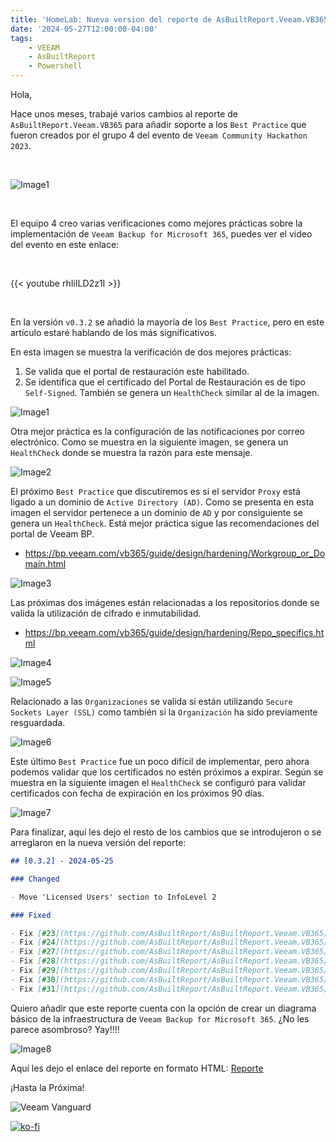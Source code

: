 ```yaml
---
title: 'HomeLab: Nueva version del reporte de AsBuiltReport.Veeam.VB365 v0.3.2'
date: '2024-05-27T12:00:00-04:00'
tags:
    - VEEAM
    - AsBuiltReport
    - Powershell
---
```


Hola,

Hace unos meses, trabajé varios cambios al reporte de `AsBuiltReport.Veeam.VB365` para añadir soporte a los `Best Practice` que fueron creados por el grupo 4 del evento de `Veeam Community Hackathon 2023`.

&nbsp;

![Image1](/img/2024/abr-veem-vb365-0_3_2/vb365_bp_00.webp#center)

&nbsp;

El equipo 4 creo varias verificaciones como mejores prácticas sobre la implementación de `Veeam Backup for Microsoft 365`, puedes ver el video del evento en este enlace:

&nbsp;

{{< youtube rhIiILD2z1I >}}

&nbsp;

En la versión `v0.3.2` se añadió la mayoría de los `Best Practice`, pero en este artículo estaré hablando de los más significativos.

En esta imagen se muestra la verificación de dos mejores prácticas:

1. Se valida que el portal de restauración este habilitado.
2. Se identifica que el certificado del Portal de Restauración es de tipo `Self-Signed`. También se genera un `HealthCheck` similar al de la imagen.

![Image1](/img/2024/abr-veem-vb365-0_3_2/vb365_bp_01.webp)

Otra mejor práctica es la configuración de las notificaciones por correo electrónico. Como se muestra en la siguiente imagen, se genera un `HealthCheck` donde se muestra la razón para este mensaje.

![Image2](/img/2024/abr-veem-vb365-0_3_2/vb365_bp_02.webp)

El próximo `Best Practice` que discutiremos es si el servidor `Proxy` está ligado a un dominio de `Active Directory (AD)`. Como se presenta en esta imagen el servidor pertenece a un dominio de `AD` y por consiguiente se genera un `HealthCheck`. Está mejor práctica sigue las recomendaciones del portal de Veeam BP.

- <https://bp.veeam.com/vb365/guide/design/hardening/Workgroup_or_Domain.html>

![Image3](/img/2024/abr-veem-vb365-0_3_2/vb365_bp_03.webp)

Las próximas dos imágenes están relacionadas a los repositorios donde se valida la utilización de cifrado e inmutabilidad.

- <https://bp.veeam.com/vb365/guide/design/hardening/Repo_specifics.html>

![Image4](/img/2024/abr-veem-vb365-0_3_2/vb365_bp_04.webp)

![Image5](/img/2024/abr-veem-vb365-0_3_2/vb365_bp_05.webp)

Relacionado a las `Organizaciones` se valida si están utilizando `Secure Sockets Layer (SSL)` como también si la `Organización` ha sido previamente resguardada.

![Image6](/img/2024/abr-veem-vb365-0_3_2/vb365_bp_06.webp)

Este último `Best Practice` fue un poco difícil de implementar, pero ahora podemos validar que los certificados no estén próximos a expirar. Según se muestra en la siguiente imagen el `HealthCheck` se configuró para validar certificados con fecha de expiración en los próximos 90 días.

![Image7](/img/2024/abr-veem-vb365-0_3_2/vb365_bp_07.webp)

Para finalizar, aquí les dejo el resto de los cambios que se introdujeron o se arreglaron en la nueva versión del reporte:

```markdown
## [0.3.2] - 2024-05-25

### Changed

- Move 'Licensed Users' section to InfoLevel 2

### Fixed

- Fix [#23](https://github.com/AsBuiltReport/AsBuiltReport.Veeam.VB365/issues/23)
- Fix [#24](https://github.com/AsBuiltReport/AsBuiltReport.Veeam.VB365/issues/24)
- Fix [#27](https://github.com/AsBuiltReport/AsBuiltReport.Veeam.VB365/issues/27)
- Fix [#28](https://github.com/AsBuiltReport/AsBuiltReport.Veeam.VB365/issues/28)
- Fix [#29](https://github.com/AsBuiltReport/AsBuiltReport.Veeam.VB365/issues/29)
- Fix [#30](https://github.com/AsBuiltReport/AsBuiltReport.Veeam.VB365/issues/30)
- Fix [#31](https://github.com/AsBuiltReport/AsBuiltReport.Veeam.VB365/issues/31)
```

Quiero añadir que este reporte cuenta con la opción de crear un diagrama básico de la infraestructura de `Veeam Backup for Microsoft 365`. ¿No les parece asombroso? Yay!!!!

![Image8](/img/2024/abr-veem-vb365-0_3_2/vb365_bp_08.webp)

Aquí les dejo el enlace del reporte en formato HTML: [Reporte](https://htmlpreview.github.io/?https://raw.githubusercontent.com/AsBuiltReport/AsBuiltReport.Veeam.VB365/dev/Samples/Sample%20Veeam%20VB365%20As%20Built%20Report.html)

¡Hasta la Próxima!

![Veeam Vanguard](/img/2024/abr-veeam-vbr-0_8_8/veeam_vanguard.webp#center)

[![ko-fi](https://ko-fi.com/img/githubbutton_sm.svg)](https://ko-fi.com/F1F8DEV80)
